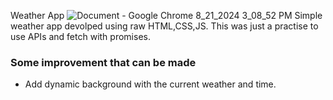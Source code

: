 Weather App
![Document - Google Chrome 8_21_2024 3_08_52 PM](https://github.com/user-attachments/assets/c0ac11b7-ccf2-4eb3-b3e2-3959010620b5)
Simple weather app devolped using raw HTML,CSS,JS. 
This was just a practise to use APIs and fetch with promises.

### Some improvement that can be made
- Add dynamic background with the current weather and time.
